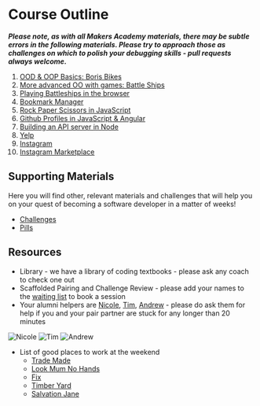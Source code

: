 # Course Outline

***Please note, as with all Makers Academy materials, there may be subtle errors in the following materials.  Please try to approach those as challenges on which to polish your debugging skills - pull requests always welcome.***

1. [OOD & OOP Basics: Boris Bikes](https://github.com/makersacademy/course/blob/master/boris_bikes.md)
2. [More advanced OO with games: Battle Ships](https://github.com/makersacademy/course/blob/master/battle_ships.md)
3. [Playing Battleships in the browser](https://github.com/makersacademy/course/blob/master/battle_ships_web.md)
4. [Bookmark Manager](https://github.com/makersacademy/course/blob/master/bookmark_manager.md)
5. [Rock Paper Scissors in JavaScript](https://github.com/makersacademy/course/blob/master/rock_paper_scissors.md)
6. [Github Profiles in JavaScript & Angular](https://github.com/makersacademy/course/blob/master/github_report.md)
7. [Building an API server in Node](https://github.com/makersacademy/course/blob/master/node.md)
8. [Yelp](https://github.com/makersacademy/course/blob/master/yelp.md)
9. [Instagram](https://github.com/makersacademy/course/blob/master/instagram.md)
10. [Instagram Marketplace](https://github.com/makersacademy/course/blob/master/instagram-marketplace.md)

## Supporting Materials

Here you will find other, relevant materials and challenges that will help you on your quest of becoming a software developer in a matter of weeks!

- [Challenges](https://github.com/makersacademy/course/blob/master/challenges/challenges.md)
- [Pills](https://github.com/makersacademy/course/blob/master/pills.md)

## Resources

- Library - we have a library of coding textbooks - please ask any coach to check one out
- Scaffolded Pairing and Challenge Review - please add your names to the [waiting list](https://github.com/makersacademy/course/wiki/Scaffolded-Pairing-Schedule-(includes-Challenge-Review)) to book a session
- Your alumni helpers are [Nicole](https://github.com/NicolePell), [Tim](https://github.com/Scully87), [Andrew](https://github.com/snozza) - please do ask them for help if you and your pair partner are stuck for any longer than 20 minutes

![Nicole](https://avatars0.githubusercontent.com/u/7798054?v=3&s=128) 
![Tim](https://avatars2.githubusercontent.com/u/8402445?v=3&s=128)
![Andrew](https://avatars3.githubusercontent.com/u/6886844?v=3&s=128)

- List of good places to work at the weekend
  - [Trade Made](http://www.trade-made.co.uk/)
  - [Look Mum No Hands](http://www.lookmumnohands.com)
  - [Fix](http://www.fix-coffee.co.uk)
  - [Timber Yard](http://timberyardlondon.com)
  - [Salvation Jane](www.salvationjanecafe.co.uk/)


